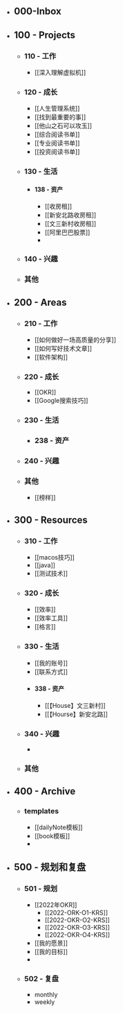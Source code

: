 - ## 000-Inbox
- ## 100 - Projects
	- ### 110 - 工作
		- [[深入理解虚拟机]]
	- ### 120 - 成长
		- [[人生管理系统]]
		- [[找到最重要的事]]
		- [[他山之石可以攻玉]]
		- [[综合阅读书单]]
		- [[专业阅读书单]]
		- [[投资阅读书单]]
	- ### 130 - 生活
		- #### 138 - 资产
			- [[收房租]]
			- [[新安北路收房租]]
			- [[文三新村收房租]]
			- [[阿里巴巴股票]]
			-
	- ### 140 - 兴趣
	- ### 其他
- ## 200 - Areas
	- ### 210 - 工作
		- [[如何做好一场高质量的分享]]
		- [[如何写好技术文章]]
		- [[软件架构]]
	- ### 220 - 成长
		- [[OKR]]
		- [[Google搜索技巧]]
	- ### 230 - 生活
		- ### 238 - 资产
	- ### 240 - 兴趣
	- ### 其他
		- [[榜样]]
- ## 300 - Resources
	- ### 310 - 工作
		- [[macos技巧]]
		- [[java]]
		- [[测试技术]]
	- ### 320 - 成长
		- [[效率]]
		- [[效率工具]]
		- [[格言]]
	- ### 330 - 生活
		- [[我的账号]]
		- [[联系方式]]
		- #### 338 - 资产
			- [[【House】文三新村]]
			- [[【Hourse】新安北路]]
	- ### 340 - 兴趣
		-
	- ### 其他
- ## 400 - Archive
	- ### templates
		- [[dailyNote模板]]
		- [[book模板]]
		-
- ## 500 - 规划和复盘
	- ### 501 - 规划
		- [[2022年OKR]]
			- [[2022-ORK-O1-KRS]]
			- [[2022-OKR-O2-KRS]]
			- [[2022-OKR-O3-KRS]]
			- [[2022-OKR-O4-KRS]]
		- [[我的愿景]]
		- [[我的目标]]
		-
	- ### 502 - 复盘
		- monthly
		- weekly